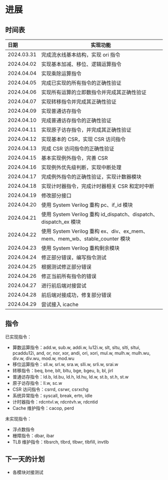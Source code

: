 # 进展

## 时间表

| 日期         | 实现功能                  |
|:---------- | --------------------- |
| 2024.03.31 | 完成流水线基本结构，实现 ori 指令   |
| 2024.04.02 | 实现基本加减、移位、逻辑运算指令      |
| 2024.04.04 | 实现乘除运算指令              |
| 2024.04.05 | 完成已实现的所有指令的正确性验证      |
| 2024.04.06 | 实现所有运算的立即数指令并完成其正确性验证 |
| 2024.04.07 | 实现转移指令并完成其正确性验证       |
| 2024.04.09 | 实现普通访存指令              |
| 2024.04.10 | 完成普通访存指令的正确性验证        |
| 2024.04.11 | 实现原子访存指令，并完成其正确性验证    |
| 2024.04.12 | 实现基本的 CSR，实现 CSR 访问指令 |
| 2024.04.13 | 完成 CSR 访问指令的正确性验证 |
| 2024.04.15 | 基本实现例外指令，完善 CSR |
| 2024.04.16 | 实现例外优先级判断，实现中断处理 |
| 2024.04.17 | 完成例外指令的正确性验证，实现计数器模块 |
| 2024.04.18 | 实现计时器指令，完成计时器相关 CSR 和定时中断 |
| 2024.04.19 | 修改部分接口 |
| 2024.04.20 | 使用 System Verilog 重构 pc、if_id 模块 |
| 2024.04.21 | 使用 System Verilog 重构 id_dispatch、dispatch、dispatch_ex 模块 |
| 2024.04.22 | 使用 System Verilog 重构 ex、div、ex_mem、mem、mem_wb、stable_counter 模块 |
| 2024.04.23 | 使用 System Verilog 重构剩余模块 |
| 2024.04.24 | 修正部分错误，编写指令测试 | 
| 2024.04.25 | 根据测试修正部分错误 |
| 2024.04.26 | 修正当前所有指令的错误 |
| 2024.04.27 | 进行前后端对接尝试 |
| 2024.04.28 | 前后端对接成功，修复部分错误 |
| 2024.04.29 | 尝试接入 icache | 

## 指令

已实现指令：

- 算数运算指令：add.w, sub.w, addi.w, lu12i.w, slt, sltu, slti, sltui, pcaddu12i, and, or, nor, xor, andi, ori, xori, mul.w, mulh.w, mulh.wu, div.w, div.wu, mod.w, mod.wu
- 移位运算指令：sll.w, srl.w, sra.w, slli.w, srli.w, srai.w
- 转移指令：beq, bne, blt, bltu, bge, bgeu, b, bl, jirl
- 普通访存指令：ld.b, ld.bu, ld.h, ld\.hu, ld.w, st.b, st.h, st.w
- 原子访存指令：ll.w, sc.w
- CSR 访问指令：csrrd, csrwr, csrxchg
- 系统异常指令：syscall, break, ertn, idle
- 计时器指令：rdcntvl.w, rdcntvh.w, rdcntid
- Cache 维护指令：cacop, perd

未实现指令：

- 浮点数指令
- 栅障指令：dbar, ibar
- TLB 维护指令：tlbsrch, tlbrd, tlbwr, tlbfill, invtlb

## 下一天的计划

- 各模块对接测试
